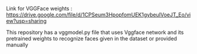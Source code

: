 Link for VGGFace weights : https://drive.google.com/file/d/1CPSeum3HpopfomUEK1gybeuIVoeJT_Eo/view?usp=sharing

This repository has a vggmodel.py file that uses Vggface network and its pretrained weights to recognize faces given in the dataset
or provided manually